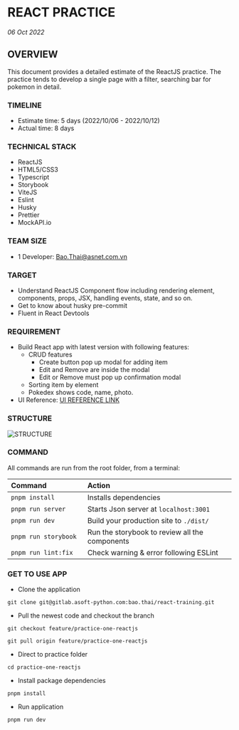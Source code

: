 # REACT PRACTICE #
*06 Oct 2022*
## OVERVIEW ##

This document provides a detailed estimate of the ReactJS practice. The practice tends to develop a single page with a filter, searching bar for pokemon in detail. 

### TIMELINE ###

- Estimate time: 5 days (2022/10/06 - 2022/10/12)
- Actual time: 8 days


### TECHNICAL STACK ###
- ReactJS
- HTML5/CSS3
- Typescript
- Storybook
- ViteJS
- Eslint
- Husky
- Prettier
- MockAPI.io

### TEAM SIZE ###
- 1 Developer: Bao.Thai@asnet.com.vn

### TARGET ###
- Understand ReactJS Component flow including rendering element, components, props, JSX, handling events, state, and so on.
- Get to know about husky pre-commit
- Fluent in React Devtools

### REQUIREMENT ###
- Build React app with latest version with following features:
    - CRUD features
        - Create button pop up modal for adding item
        - Edit and Remove are inside the modal
        - Edit or Remove must pop up confirmation modal
    - Sorting item by element
    - Pokedex shows code, name, photo.
- UI Reference: [UI REFERENCE LINK](https://saraneel.com/pokedex/)

### STRUCTURE ###
![STRUCTURE](https://drive.google.com/file/d/1aih71gNRH3R7gKmnZzMhRP5CyO--k8qu/view?usp=sharing)
### COMMAND ###

All commands are run from the root folder, from a terminal:

| Command                 | Action                                             |
| :---------------------  | :------------------------------------------------- |
| `pnpm install`          | Installs dependencies                              |
| `pnpm run server`       | Starts Json      server at `localhost:3001`        |
| `pnpm run dev`          | Build your production site to `./dist/`            |
| `pnpm run storybook`    | Run the storybook to review all the components     |
| `pnpm run lint:fix    ` | Check warning & error following ESLint             |

### GET TO USE APP ###

- Clone the application

`git clone git@gitlab.asoft-python.com:bao.thai/react-training.git`

- Pull the newest code and checkout the branch

`git checkout feature/practice-one-reactjs`

`git pull origin feature/practice-one-reactjs`

- Direct to practice folder

`cd practice-one-reactjs`

- Install package dependencies

`pnpm install`

- Run application

`pnpm run dev`

